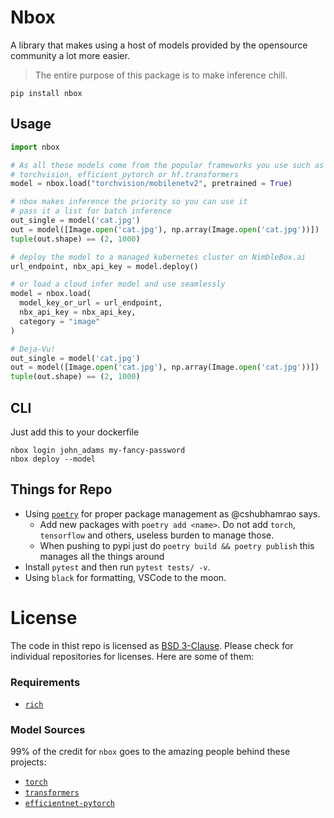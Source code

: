 # Nbox

A library that makes using a host of models provided by the opensource community a lot more easier. 

> The entire purpose of this package is to make inference chill.

```
pip install nbox
```

## Usage

```python
import nbox

# As all these models come from the popular frameworks you use such as 
# torchvision, efficient_pytorch or hf.transformers
model = nbox.load("torchvision/mobilenetv2", pretrained = True)

# nbox makes inference the priority so you can use it
# pass it a list for batch inference 
out_single = model('cat.jpg')
out = model([Image.open('cat.jpg'), np.array(Image.open('cat.jpg'))])
tuple(out.shape) == (2, 1000)

# deploy the model to a managed kubernetes cluster on NimbleBox.ai
url_endpoint, nbx_api_key = model.deploy()

# or load a cloud infer model and use seamlessly
model = nbox.load(
  model_key_or_url = url_endpoint,
  nbx_api_key = nbx_api_key,
  category = "image"
)

# Deja-Vu!
out_single = model('cat.jpg')
out = model([Image.open('cat.jpg'), np.array(Image.open('cat.jpg'))])
tuple(out.shape) == (2, 1000)
```

## CLI

Just add this to your dockerfile

```
nbox login john_adams my-fancy-password
nbox deploy --model
```

## Things for Repo

- Using [`poetry`](https://python-poetry.org/) for proper package management as @cshubhamrao says.
  - Add new packages with `poetry add <name>`. Do not add `torch`, `tensorflow` and others, useless burden to manage those.
  - When pushing to pypi just do `poetry build && poetry publish` this manages all the things around
- Install `pytest` and then run `pytest tests/ -v`.
- Using `black` for formatting, VSCode to the moon.

# License

The code in thist repo is licensed as [BSD 3-Clause](./LICENSE). Please check for individual repositories for licenses. Here are some of them:

### Requirements

- [`rich`](https://github.com/willmcgugan/rich/blob/master/LICENSE)

### Model Sources

99% of the credit for `nbox` goes to the amazing people behind these projects:

- [`torch`](https://github.com/pytorch/pytorch/blob/master/LICENSE)
- [`transformers`](https://github.com/huggingface/transformers/blob/master/LICENSE)
- [`efficientnet-pytorch`](https://github.com/lukemelas/EfficientNet-PyTorch/blob/master/LICENSE)
